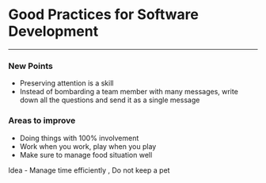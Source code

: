# Good Practices for Software Development
---
### New Points
- Preserving attention is a skill 
- Instead of bombarding a team member with many messages, write down all the questions and send it as a single message

### Areas to improve 
- Doing things with 100% involvement
- Work when you work, play when you play 
- Make sure to manage food situation well

Idea - Manage time efficiently , Do not keep a pet
